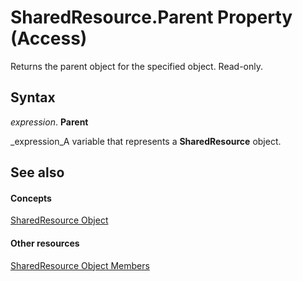 
# SharedResource.Parent Property (Access)

Returns the parent object for the specified object. Read-only.


## Syntax

 _expression_. **Parent**

 _expression_A variable that represents a  **SharedResource** object.


## See also


#### Concepts


 [SharedResource Object](a97163fa-f833-ed1c-aea5-1a7bab783eba.md)
#### Other resources


 [SharedResource Object Members](bd9e813e-9e0a-8448-e4f6-d5c262d6419b.md)
